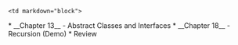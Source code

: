 	<td markdown="block">
<!-- 
* [](slides//.html)
* [](slides//.html)
-->
</td>
	<td markdown="block">
* __Chapter 13__ - Abstract Classes and Interfaces
* __Chapter 18__ - Recursion (Demo)
* Review
</td>
	<td markdown="block">
<!--
* [](assignments/.html)
-->
</td>

